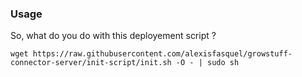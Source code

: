 ### Usage

So, what do you do with this deployement script ?

    wget https://raw.githubusercontent.com/alexisfasquel/growstuff-connector-server/init-script/init.sh -O - | sudo sh
